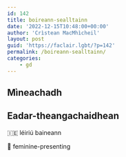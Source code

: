 ```yaml
---
id: 142
title: boireann-sealltainn
date: '2022-12-15T10:48:00+00:00'
author: 'Crìstean MacMhìcheil'
layout: post
guid: 'https://faclair.lgbt/?p=142'
permalink: /boireann-sealltainn/
categories:
    - gd
---
```


## Mìneachadh

## Eadar-theangachaidhean

&#x1f1ee;&#x1f1ea; léiriú baineann

&#x1f3f4;&#xe0067;&#xe0062;&#xe0065;&#xe006e;&#xe0067;&#xe007f; feminine-presenting
